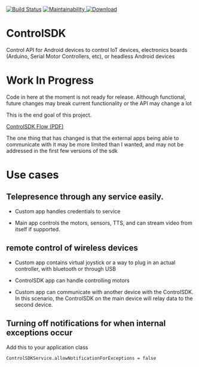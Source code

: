 [![Build Status](https://app.bitrise.io/app/ae8aa5c99e71ca88/status.svg?token=JZQLgdt_X7c05LyelKtL_w&branch=master)](https://app.bitrise.io/app/ae8aa5c99e71ca88) [![Maintainability](https://api.codeclimate.com/v1/badges/890423da31c02a714275/maintainability)](https://codeclimate.com/github/btelman96/ControlSDK/maintainability)[ ![Download](https://api.bintray.com/packages/btelman96/maven/ControlSDK/images/download.svg) ](https://bintray.com/btelman96/maven/ControlSDK/_latestVersion)
# ControlSDK
Control API for Android devices to control IoT devices, electronics boards (Arduino, Serial Motor Controllers, etc), or headless Android devices

# Work In Progress

Code in here at the moment is not ready for release. Although functional, future changes may break current functionality or the API may change a lot

This is the end goal of this project.

[ControlSDK Flow (PDF)](docs/ControlSDK.pdf)

The one thing that has changed is that the external apps being able to communicate with it may be more limited than I wanted, and may not be addressed in the first few versions of the sdk

# Use cases

## Telepresence through any service easily.

- Custom app handles credentials to service

- Main app controls the motors, sensors, TTS, and can stream video from itself if supported.

## remote control of wireless devices

- Custom app contains virtual joystick or a way to plug in an actual controller, with bluetooth or through USB

- ControlSDK app can handle controlling motors

- Custom app can communicate with another device with the ControlSDK. In this scenario, 
the ControlSDK on the main device will relay data to the second device.

## Turning off notifications for when internal exceptions occur

Add this to your application class

`ControlSDKService.allowNotificationForExceptions = false`

